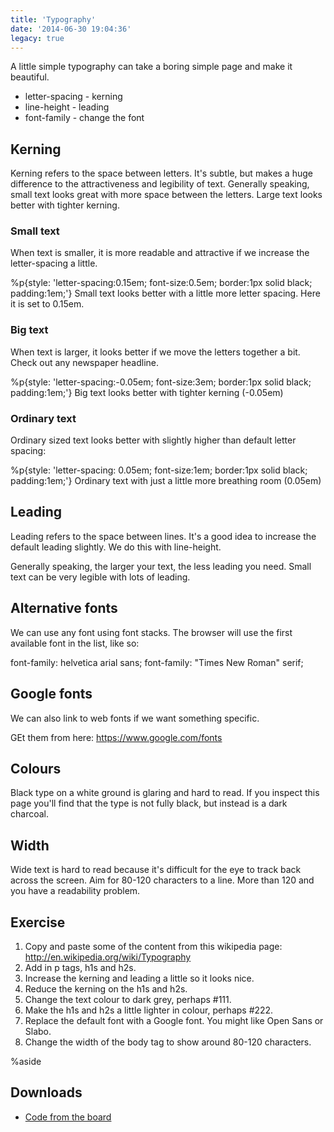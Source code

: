 ```yaml
---
title: 'Typography'
date: '2014-06-30 19:04:36'
legacy: true
---
```


A little simple typography can take a boring simple page and make it beautiful.

- letter-spacing - kerning
- line-height - leading
- font-family - change the font

## Kerning

Kerning refers to the space between letters. It's subtle, but makes a huge difference to the attractiveness and legibility of text. Generally speaking, small text looks great with more space between the letters. Large text looks better with tighter kerning.

### Small text

When text is smaller, it is more readable and attractive if we increase the letter-spacing a little.

%p{style: 'letter-spacing:0.15em; font-size:0.5em; border:1px solid black; padding:1em;'} Small text looks better with a little more letter spacing. Here it is set to 0.15em.

### Big text

When text is larger, it looks better if we move the letters together a bit. Check out any newspaper headline.

%p{style: 'letter-spacing:-0.05em; font-size:3em; border:1px solid black; padding:1em;'} Big text looks better with tighter kerning (-0.05em)

### Ordinary text

Ordinary sized text looks better with slightly higher than default letter spacing:

%p{style: 'letter-spacing: 0.05em; font-size:1em; border:1px solid black; padding:1em;'} Ordinary text with just a little more breathing room (0.05em)

## Leading

Leading refers to the space between lines. It's a good idea to increase the default leading slightly. We do this with line-height.

Generally speaking, the larger your text, the less leading you need. Small text can be very legible with lots of leading.

## Alternative fonts

We can use any font using font stacks. The browser will use the first available font in the list, like so:

font-family: helvetica arial sans;
font-family: "Times New Roman" serif;

## Google fonts

We can also link to web fonts if we want something specific.

GEt them from here: <https://www.google.com/fonts>

## Colours

Black type on a white ground is glaring and hard to read. If you inspect this page you'll find that the type is not fully black, but instead is a dark charcoal.

## Width

Wide text is hard to read because it's difficult for the eye to track back across the screen. Aim for 80-120 characters to a line. More than 120 and you have a readability problem.

## Exercise

1. Copy and paste some of the content from this wikipedia page: <http://en.wikipedia.org/wiki/Typography>
2. Add in p tags, h1s and h2s.
3. Increase the kerning and leading a little so it looks nice.
4. Reduce the kerning on the h1s and h2s.
5. Change the text colour to dark grey, perhaps #111.
6. Make the h1s and h2s a little lighter in colour, perhaps #222.
7. Replace the default font with a Google font. You might like Open Sans or Slabo.
8. Change the width of the body tag to show around 80-120 characters.

%aside

## Downloads

- [Code from the board](https://www.dropbox.com/sh/j81r5z0yc0gg5zs/AAA97idEuJaHV5NrFX6OjYlBa?dl=1)
